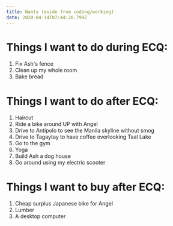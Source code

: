 ```yaml
---
title: Wants (aside from coding/working)
date: 2020-04-14T07:44:20.799Z
---
```

# Things I want to do during ECQ:

1. Fix Ash's fence
2. Clean up my whole room
3. Bake bread

# Things I want to do after ECQ:

1. Haircut
2. Ride a bike around UP with Angel
3. Drive to Antipolo to see the Manila skyline without smog
4. Drive to Tagaytay to have coffee overlooking Taal Lake
5. Go to the gym
6. Yoga
7. Build Ash a dog house
8. Go around using my electric scooter

# Things I want to buy after ECQ:

1. Cheap surplus Japanese bike for Angel
2. Lumber
3. A desktop computer